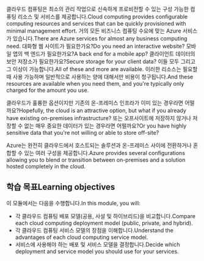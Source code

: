 <span data-ttu-id="ff174-101">클라우드 컴퓨팅은 최소의 관리 작업으로 신속하게 프로비전할 수 있는 구성 가능한 컴퓨팅 리소스 및 서비스를 제공합니다.</span><span class="sxs-lookup"><span data-stu-id="ff174-101">Cloud computing provides configurable computing resources and services that can be quickly provisioned with minimal management effort.</span></span> <span data-ttu-id="ff174-102">거의 모든 비즈니스 컴퓨팅 수요에 맞는 Azure 서비스가 있습니다.</span><span class="sxs-lookup"><span data-stu-id="ff174-102">There are Azure services for almost any business computing need.</span></span> <span data-ttu-id="ff174-103">대화형 웹 사이트가 필요한가요?</span><span class="sxs-lookup"><span data-stu-id="ff174-103">Do you need an interactive website?</span></span> <span data-ttu-id="ff174-104">모바일 앱의 백 엔드가 필요한가요?</span><span class="sxs-lookup"><span data-stu-id="ff174-104">A back end for a mobile app?</span></span> <span data-ttu-id="ff174-105">클라이언트 데이터의 보안 저장소가 필요한가요?</span><span class="sxs-lookup"><span data-stu-id="ff174-105">Secure storage for your client data?</span></span> <span data-ttu-id="ff174-106">이들 모두 그리고 그 이상이 가능합니다.</span><span class="sxs-lookup"><span data-stu-id="ff174-106">All of these and more are available.</span></span> <span data-ttu-id="ff174-107">이러한 리소스는 필요할 때 사용 가능하며 일반적으로 사용하는 양에 대해서만 비용이 청구됩니다.</span><span class="sxs-lookup"><span data-stu-id="ff174-107">And these resources are available when you need them, and you're typically only charged for the amount you use.</span></span>

<span data-ttu-id="ff174-108">클라우드가 훌륭한 옵션이지만 기존의 온-프레미스 인프라가 이미 있는 경우라면 어떨까요?</span><span class="sxs-lookup"><span data-stu-id="ff174-108">Hopefully, the cloud is an attractive option, but what if you already have existing on-premises infrastructure?</span></span> <span data-ttu-id="ff174-109">또는 오프사이트에 저장하지 않거나 저장할 수 없는 매우 중요한 데이터가 있는 경우라면 어떨까요?</span><span class="sxs-lookup"><span data-stu-id="ff174-109">Or you have highly sensitive data that you're not willing or able to store off-site?</span></span>

<span data-ttu-id="ff174-110">Azure는 완전히 클라우드에서 호스트되는 솔루션과 온-프레미스 사이에 전환하거나 혼합할 수 있는 여러 구성을 제공합니다.</span><span class="sxs-lookup"><span data-stu-id="ff174-110">Azure provides several configurations allowing you to blend or transition between on-premises and a solution hosted completely in the cloud.</span></span>

## <a name="learning-objectives"></a><span data-ttu-id="ff174-111">학습 목표</span><span class="sxs-lookup"><span data-stu-id="ff174-111">Learning objectives</span></span>

<span data-ttu-id="ff174-112">이 모듈에서는 다음을 수행합니다.</span><span class="sxs-lookup"><span data-stu-id="ff174-112">In this module, you will:</span></span>

- <span data-ttu-id="ff174-113">각 클라우드 컴퓨팅 배포 모델(공용, 사설 및 하이브리드)을 비교합니다.</span><span class="sxs-lookup"><span data-stu-id="ff174-113">Compare each cloud computing deployment model (public, private, and hybrid).</span></span>
- <span data-ttu-id="ff174-114">각 클라우드 컴퓨팅 서비스 모델의 장점을 이해합니다.</span><span class="sxs-lookup"><span data-stu-id="ff174-114">Understand the advantages of each cloud computing service model.</span></span>
- <span data-ttu-id="ff174-115">서비스에 사용해야 하는 배포 및 서비스 모델을 결정합니다.</span><span class="sxs-lookup"><span data-stu-id="ff174-115">Decide which deployment and service model you should use for your services.</span></span>
